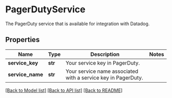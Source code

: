 # PagerDutyService

The PagerDuty service that is available for integration with Datadog.
## Properties
Name | Type | Description | Notes
------------ | ------------- | ------------- | -------------
**service_key** | **str** | Your service key in PagerDuty. | 
**service_name** | **str** | Your service name associated with a service key in PagerDuty. | 

[[Back to Model list]](README.md#documentation-for-models) [[Back to API list]](README.md#documentation-for-api-endpoints) [[Back to README]](README.md)


